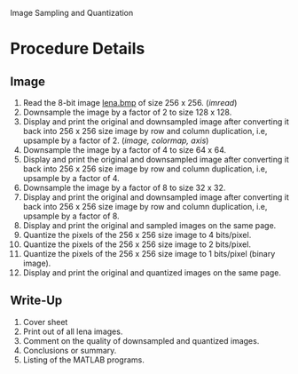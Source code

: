 Image Sampling and Quantization
# Procedure Details
## Image
1. Read the 8-bit image [lena.bmp](lena.bmp) of size 256 x 256. (_imread_)
2. Downsample the image by a factor of 2 to size 128 x 128. 
  1. Display and print the original and downsampled image after converting it back into 256 x 256 size image by row and column duplication, i.e, upsample by a factor of 2. (_image, colormap, axis_)
3. Downsample the image by a factor of 4 to size 64 x 64. 
  1. Display and print the original and downsampled image after converting it back into 256 x 256 size image by row and column duplication, i.e, upsample by a factor of 4.
4. Downsample the image by a factor of 8 to size 32 x 32. 
  1. Display and print the original and downsampled image after converting it back into 256 x 256 size image by row and column duplication, i.e, upsample by a factor of 8.
5. Display and print the original and sampled images on the same page.
6. Quantize the pixels of the 256 x 256 size image to 4 bits/pixel.
7. Quantize the pixels of the 256 x 256 size image to 2 bits/pixel.
8. Quantize the pixels of the 256 x 256 size image to 1 bits/pixel (binary image).
9. Display and print the original and quantized images on the same page.

## Write-Up
1. Cover sheet
2. Print out of all lena images.
3. Comment on the quality of downsampled and quantized images.
4. Conclusions or summary.
5. Listing of the MATLAB programs.